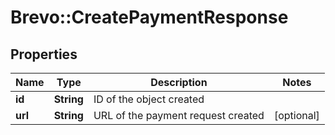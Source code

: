# Brevo::CreatePaymentResponse

## Properties
Name | Type | Description | Notes
------------ | ------------- | ------------- | -------------
**id** | **String** | ID of the object created | 
**url** | **String** | URL of the payment request created | [optional] 



